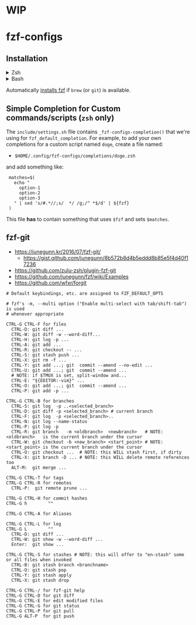 # WIP

# fzf-configs

## Installation

<details>
  <summary>Zsh</summary>

Add to your `.zshrc`.

#### Using [zplug](https://github.com/zplug/zplug)
```shell
zplug jeebak/fzf-configs
```

#### Using [zgen](https://github.com/tarjoilija/zgen)
```shell
zgen jeebak/fzf-configs
zgen save
```
etc. etc.

#### Manually
```
git clone --depth 1 https://github.com/jeebak/fzf-configs ~/some/path/fzf-configs
echo "source ~/some/path/fzf-configs/fzf-configs.plugin.zsh" >> ~/.zshrc
```

</details>

<details>
  <summary>Bash</summary>

#### Manually
```
git clone --depth 1 https://github.com/jeebak/fzf-configs ~/some/path/fzf-configs
echo "source ~/some/path/fzf-configs/fzf-configs.plugin.bash" >> ~/.bashrc
```

</details>

Automatically [installs fzf](https://github.com/junegunn/fzf#installation) if
`brew` (or `git`) is available.

## Simple Completion for Custom commands/scripts (`zsh` only)

The `include/settings.sh` file contains `_fzf-configs-completion()` that we're
using for `fzf_default_completion`. For example, to add your own completions
for a custom script named `doge`, create a file named:

- `$HOME/.config/fzf-configs/completions/doge.zsh`

and add something like:

```
 matches=$(
   echo "
     option-1
     option-2
     option-3
   " | sed 's/#.*//;s/  */ /g;/^ *$/d' | ${fzf}
 )
```

This file **has** to contain something that uses `$fzf` and sets `$matches`.

## fzf-git
- https://junegunn.kr/2016/07/fzf-git/
  - https://gist.github.com/junegunn/8b572b8d4b5eddd8b85e5f4d40f17236
- https://github.com/zulu-zsh/plugin-fzf-git
- https://github.com/junegunn/fzf/wiki/Examples
- https://github.com/wfxr/forgit

```
# Default keybindings, etc. are assigned to FZF_DEFAULT_OPTS

# fzf's -m, --multi option ("Enable multi-select with tab/shift-tab") is used
# whenever appropriate

CTRL-G CTRL-F for files
  CTRL-D: git diff ...
  CTRL-W: git diff -w --word-diff...
  CTRL-H: git log -p ...
  CTRL-A: git add ...
  CTRL-R: git checkout -- ...
  CTRL-S: git stash push ...
  CTRL-X: git rm -f ...
  CTRL-Y: git add ...; git  commit --amend --no-edit ...
  CTRL-U: git add ...; git  commit --amend ...
  # NOTE: if $TMUX is set, split-window and...
  CTRL-E: "${EDITOR:-vim}" ...
  CTRL-O: git add ...; git  commit --amend ...
  CTRL-P: git add -p ...

CTRL-G CTRL-B for branches
  CTRL-S: git log  -p ..<selected_branch>
  CTRL-D: git diff -p <selected_branch> # current branch
  CTRL-F: git log  -p <selected_branch>..
  CTRL-N: git log --name-status
  CTRL-P: git log -p
  CTRL-R: git branch   -m <oldbranch>  <newbranch>   # NOTE: <oldbranch>   is the current branch under the cursor
  CTRL-W: git checkout -b <new_branch> <start_point> # NOTE: <start_point> is the current branch under the cursor
  CTRL-O: git checkout ...  # NOTE: this WILL stash first, if dirty
  CTRL-X: git branch -D ... # NOTE: this WILL delete remote references too
  ALT-M:  git merge ...

CTRL-G CTRL-T for tags
CTRL-G CTRL-R for remotes
  CTRL-P:  git remote prune ...

CTRL-G CTRL-H for commit hashes
CTRL-G h        ""

CTRL-G CTRL-A for Aliases

CTRL-G CTRL-L for log
CTRL-G L        ""
  CTRL-D: git diff ...
  CTRL-W: git show -w --word-diff ...
  Enter:  git show ...

CTRL-G CTRL-S for stashes # NOTE: this will offer to "en-stash" some or all files when invoked
  CTRL-B: git stash branch <branchname>
  CTRL-O: git stash pop
  CTRL-Y: git stash apply
  CTRL-X: git stash drop

CTRL-G CTRL-/ for fzf-git help
CTRL-G CTRL-D for git diff
CTRL-G CTRL-E for edit modified files
CTRL-G CTRL-G for git status
CTRL-G CTRL-P for git pull
CTRL-G ALT-P  for git push
```
